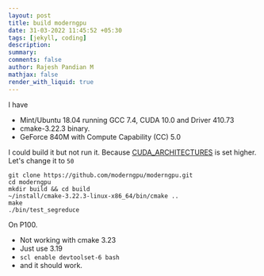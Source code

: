 ```yaml
---
layout: post
title: build moderngpu
date: 31-03-2022 11:45:52 +05:30
tags: [jekyll, coding]
description:
summary:
comments: false
author: Rajesh Pandian M
mathjax: false
render_with_liquid: true
---
```


I have
- Mint/Ubuntu 18.04 running GCC 7.4, CUDA 10.0 and Driver 410.73
- cmake-3.22.3 binary.
- GeForce 840M with Compute Capability (CC) 5.0

I could build it but not run it. Because
[CUDA_ARCHITECTURES](https://github.com/moderngpu/moderngpu/blob/master/CMakeLists.txt#L53)
is set higher. Let's change it to `50`
```
git clone https://github.com/moderngpu/moderngpu.git
cd moderngpu
mkdir build && cd build
~/install/cmake-3.22.3-linux-x86_64/bin/cmake ..
make
./bin/test_segreduce
```

On P100.
- Not working with cmake 3.23
- Just use 3.19
- `scl enable devtoolset-6 bash`
- and it should work.





